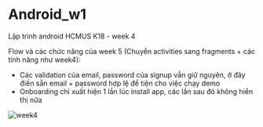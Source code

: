 # Android_w1
 Lập trình android HCMUS K18 - week 4
 
 Flow và các chức năng của week 5 (Chuyển activities sang fragments + các tính năng như week4):
 
 - Các validation của email, password của signup vẫn giữ nguyên, ở đây điền sẵn email + password hợp lệ để tiện cho việc chạy demo
 - Onboarding chỉ xuất hiện 1 lần lúc install app, các lần sau đó không hiển thị nữa
 
 ![week4](week5.gif)
